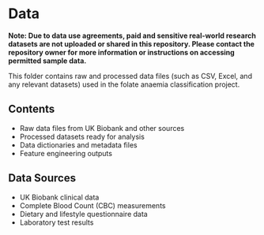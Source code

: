 # Data

**Note: Due to data use agreements, paid and sensitive real-world research datasets are not uploaded or shared in this repository. Please contact the repository owner for more information or instructions on accessing permitted sample data.**

This folder contains raw and processed data files (such as CSV, Excel, and any relevant datasets) used in the folate anaemia classification project.

## Contents
- Raw data files from UK Biobank and other sources
- Processed datasets ready for analysis
- Data dictionaries and metadata files
- Feature engineering outputs

## Data Sources
- UK Biobank clinical data
- Complete Blood Count (CBC) measurements
- Dietary and lifestyle questionnaire data
- Laboratory test results
